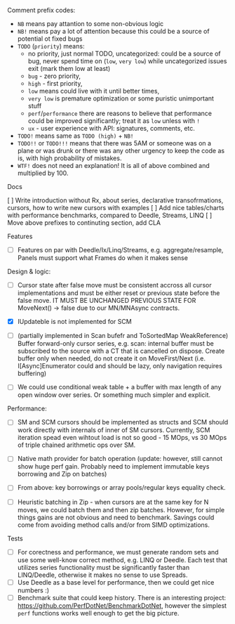 Comment prefix codes:

* `NB` means pay attantion to some non-obvious logic
* `NB!` means pay a lot of attention because this could be a source of potential ot fixed bugs
* `TODO` (`priority`) means:
    - no priority, just normal TODO, uncategorized: could be a source of bug, never spend time on (`low`, `very low`) while uncategorized issues exit (mark them low at least)
    - `bug` - zero priority,
    - `high` - first priority,
    - `low` means could live with it until better times,
    - `very low` is premature optimization or some puristic unimportant stuff
    - `perf`/`performance` there are reasons to believe that performance could be improved significantly; treat it as `low` unless with `!`
    - `ux` - user experience with API: signatures, comments, etc.
* `TODO!` means same as `TODO (high)` + `NB!`
* `TODO!!` or `TODO!!!` means that there was 5AM or someone was on a plane or was drunk or there was any other urgency to keep the code as is, with high probability of mistakes.
* `WTF!` does not need an explanation! It is all of above combined and multiplied by 100.

Docs

[ ] Write introduction without Rx, about series, declarative transofrmations, cursors, how to write new
cursors with examples
[ ] Add nice tables/charts with performance benchmarks, compared to Deedle, Streams, LINQ
[ ] Move above prefixes to continuting section, add CLA

Features

* [ ] Features on par with Deedle/Ix/Linq/Streams, e.g. aggregate/resample, Panels must support what Frames do when it makes sense

Design & logic:

* [ ] Cursor state after false move must be consistent accross all cursor implementations 
and must be either reset or previous state before the false move. IT MUST BE UNCHANGED
PREVIOUS STATE FOR MoveNext() -> false due to our MN/MNAsync contracts.
* [x] IUpdateble is not implemented for SCM

* [ ] (partially implemented in Scan bufefr and ToSortedMap WeakReference) Buffer forward-only cursor series, e.g. scan: internal buffer must be subscribed to 
the source with a CT that is cancelled on dispose. Create buffer only when needed, do not create it 
on MoveFirst/Next (i.e. I[Async]Enumerator could and should be lazy, only navigation requires buffering)
* [ ] We could use conditional weak table + a buffer with max length of any open window over series. Or something
much simpler and explicit.

Performance:

* [ ] SM and SCM cursors should be implemented as structs and SCM should work directly with internals of inner
of SM cursors. Currently, SCM iteration spead even wihtout load is not so good - 15 MOps, vs 30 MOps of triple 
chained arithmetic ops over SM.
* [ ] Native math provider for batch operation (update: however, still cannot show huge perf gain. 
Probably need to implement immutable keys borrowing and Zip on batches)
* [ ] From above: key borrowings or array pools/regular keys equality check. 
* [ ] Heuristic batching in Zip - when cursors are at the same key for N moves, we could batch them and then
zip batches. However, for simple things gains are not obvious and need to benchmark. Savings could come from
 avoiding method calls and/or from SIMD optimizations.



Tests

* [ ] For corectness and performance, we must generate random sets and use some well-know correct method, e.g. LINQ or Deedle. Each test that utilizes series functionality
 must be significantly faster than LINQ/Deedle, otherwise it makes no sense to use Spreads.
* [ ] Use Deedle as a base level for performance, then we could get nice numbers :)
* [ ] Benchmark suite that could keep history. There is an interesting project: https://github.com/PerfDotNet/BenchmarkDotNet,
however the simplest `perf` functions works well enough to get the big picture.

